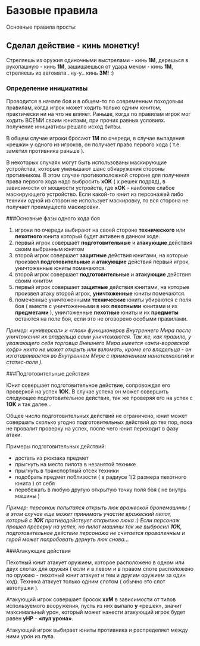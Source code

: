 # Базовые правила

Основные правила просты: 

## Cделал дейcтвие - кинь монетку!

Стреляешь из оружия одиночными выстрелами - кинь **1М**,
дерешься в рукопашную - кинь **1М**, защищаешься от удара мечом - кинь **1М**, стреляешь из автомата.. ну-у.. кинь **3М**! :)

### Определение инициативы
Проводится в начале боя и в общем-то по современным походовым правилам, когда игрок может ходить только одним юнитом, практически ни на что не влияет. Раньше, когда по правилам игрок мог ходить ВСЕМИ своим юнитами, при прочих равных условиях. получение инициативы решало исход битвы.

В общем случае игроки бросают **1М** по очереди, в случае выпадения «решки» у одного из игроков, он получает право первого хода ( т.е. заметил противника раньше ).

В некоторых случаях могут быть использованы маскирующие устройства, которые уменьшают шанс обнаружения стороны противником. В этом случае противоположной стороне для получения права первого хода надо выбросить **xОК** ( х решек подряд), в зависимости от мощности устройств, где **xОК** - наиболее слабое маскирующего устройство. Если какой-то юнит из персонажей либо техники одной из сторон не использует маскировку, то вся сторона не получает преимуществ маскировки.

###Основные фазы одного хода боя

1. игроки по очереди выбирают на своей стороне **технического** или **пехотного** юнита который будет активен в данном ходе.
1. первый игрок совершает **подготовительные** и **атакующие** действия своим выбранным юнитом
1. второй игрок совершает **защитные** действия юнитами, на которые произвел **подготовительные** и **атакующие** действия первый игрок, уничтоженные юниты помечаются.
1. второй игрок совершает **подготовительные** и **атакующие** действия своим юнитом
1. первый игрок совершает **защитные** действия юнитами, на которые произвел атаку второй игрок, **уничтоженные** юниты помечаются.
1. помеченные уничтоженными **технические** юниты убираются с поля боя ( вместе с уничтоженными в них **пехотными** юнитами и их **предметами** ), уничтоженные **пехотные** юниты и их **предметы** остаются на поле боя, если это не оговорено особыми правилами.

*Пример: «универсал» и «глок» функционеров Внутреннего Мира после уничтожения их владельца сами уничтожаются. Так же, как правило, у уважающего себя торговца Внешнего Мира имеется «анти-воровской кофр» никто не может открыть или взломать, кроме его владельца - он изготавливается во Внутреннем Мире с применением нанотехнологий и статис-поля ).*

###Подготовительные действия

Юнит совершает подготовительное действие, сопровождая его проверкой на успех **1ОК**. В случае успеха он может совершить следующее подготовительное действие, так же проверяя его на успех с **1ОК** и так далее...

Общее число подготовительных действий не ограничено, юнит может совершать сколько угодно подготовительных действий до тех пор, пока не провалит проверку на успех, после чего юнит переходит в фазу атаки.

Примеры подготовительных действий:
* достать из рюкзака предмет
* прыгнуть на место пилота в незанятой технике
* прыгнуть в транспортный отсек техники
* подобрать предмет поблизости ( в радиусе 1/2 размера пехотного юнита ) от себя
* перебежать в любую другую открытую точку поля боя ( не внутрь машины )

*Пример: персонаж попытался открыть люк вражеской бронемашины ( в этом случае еще может принимать участие вражеский пилот, который с **1ОК** противодействует открытию люка :) Если персонаж прошел проверку на успех, но пилот машины так же выбросил **1ОК**, подготовительное действие персонажа не считается проваленным и герой может попробовать дернуть люк снова…*

###Атакующие действия

Пехотный юнит атакует оружием, которое расположено в одном или двух слотах для оружия ( если и в левом и в правом слоте расположено по оружию - пехотный юнит атакует и тем и другим оружием за один ход). Техника атакует только одним слотом ( обычно это слот автопушки ).

Атакующий игрок совершает бросок **xxM** в зависимости от типов используемого вооружения, пусть из них выпало **y** «решек», значит максимальный урон, который может нанести атакующий игрок будет равен **yHP** - **«пул урона»**.

Атакующий игрок выбирает юниты противника и распределяет между ними урон из пула.

